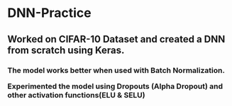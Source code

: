 # DNN-Practice

<h2>Worked on CIFAR-10 Dataset and created a DNN from scratch using Keras.</h2>

<h3>The model works better when used with Batch Normalization.<br>


Experimented the model using Dropouts (Alpha Dropout) and other activation functions(ELU & SELU)</h3>
